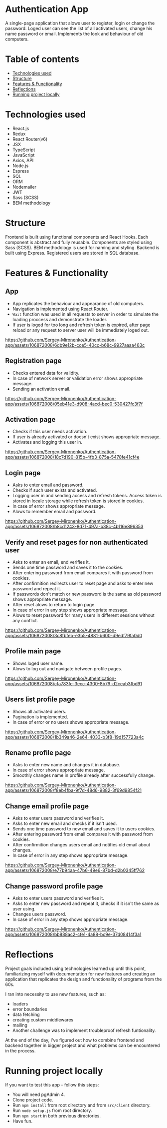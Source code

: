 # Authentication App
A single-page application that alows user to register, login or change the password. Loged user can see the list of all activated users, change his name password or email. Implements the look and behaviour of old computers.

# Table of contents
- [Technologies used](#technologies-used)
- [Structure](#structure)
- [Features & Functionality](#features--functionality)
- [Reflections](#reflections)
- [Running project locally](#running-project-locally)

# Technologies used
- React.js
- Redux
- React Router(v6)
- JSX
- TypeScript
- JavaScript
- Axios, API
- Node.js
- Espress
- SQL
- ORM
- Nodemailer
- JWT
- Sass (SCSS)
- BEM methodology

# Structure
Frontend is built using functional components and React Hooks. Each component is abstract and fully reusable. Components are styled using Sass (SCSS). BEM methodology is used for naming and styling.
Backend is built using Express. Registered users are stored in SQL database.

# Features & Functionality

## App 
- App replicates the behaviour and appearance of old computers.
- Navigation is implemented using React Router.
- `Wait` function was used in all requests to server in order to simulate the loading proccess and demonstrate the loader.
- If user is loged for too long and refresh token is expired, after page reload or any request to server user will be immediately loged out.

https://github.com/Sergey-Mironenko/Authentication-app/assets/106872008/6db9e12b-cce5-40cc-b68c-9927aaaa463c

## Registration page
- Checks entered data for validity.
- In case of network server or validation error shows appropriate message.
- Sending an activation email.

https://github.com/Sergey-Mironenko/Authentication-app/assets/106872008/05eb41e3-d908-4acd-bec0-530427fc3f7f

## Activation page
- Checks if this user needs activation.
- If user is already activated or doesn't exist shows appropriate message.
- Activates and logging this user in.

https://github.com/Sergey-Mironenko/Authentication-app/assets/106872008/18c7d190-815b-4fb3-875a-5478fe41cf4e

## Login page
- Asks to enter email and password.
- Checks if such user exists and activated.
- Logging user in and sending access and refresh tokens. Access token is stored in locale storage while refresh token is stored in cookies.
- In case of error shows appropriate message.
- Alows to remember email and password.

https://github.com/Sergey-Mironenko/Authentication-app/assets/106872008/b8cd1243-8d71-497a-b38c-4b116e896353

## Verify and reset pages for non authenticated user
- Asks to enter an email, end verifies it.
- Sends one time password and saves it to the cookies.
- After entering password from email compares it with password from cookies.
- After confirmition redirects user to reset page and asks to enter new password and repeat it.
- If passwords don't match or new password is the same as old password shows appropriate message.
- After reset alows to return to login page.
- In case of error in any step shows appropriate message.
- Alows to reset password for many users in different sessions without any conflict.

https://github.com/Sergey-Mironenko/Authentication-app/assets/106872008/3c8fbfeb-e3b5-4881-b600-d9edf79fa0d0

## Profile main page
- Shows loged user name.
- Alows to log out and navigate between profile pages.

https://github.com/Sergey-Mironenko/Authentication-app/assets/106872008/cfa783fe-3ecc-4300-8b79-d2ceab3fbd91

## Users list profile page
- Shows all activated users.
- Pagination is implemented.
- In case of error or no users shows appropriate message.

https://github.com/Sergey-Mironenko/Authentication-app/assets/106872008/1b349a46-2e64-4033-b3f8-19d157723a4c

## Rename profile page
- Asks to enter new name and changes it in database.
- In case of error shows appropriate message.
- Smoothly changes name in profile already after successfully change.

https://github.com/Sergey-Mironenko/Authentication-app/assets/106872008/f8eb4fba-9f7d-48d6-9882-3f69d9854f21

## Change email profile page
- Asks to enter users password and verifies it.
- Asks to enter new email and checks if it isn't used.
- Sends one time password to new email and saves it to users cookies.
- After entering password from email compares it with password from cookies.
- After confirmition changes users email and notifies old email about changes.
- In case of error in any step shows appropriate message.

https://github.com/Sergey-Mironenko/Authentication-app/assets/106872008/e77b94aa-47b6-49e6-87bd-d2b0345ff762

## Change password profile page
- Asks to enter users password and verifies it.
- Asks to enter new password and repeat it, checks if it isn't the same as user using.
- Changes users password.
- In case of error in any step shows appropriate message.

https://github.com/Sergey-Mironenko/Authentication-app/assets/106872008/bb888ac2-cfe1-4a88-bc9e-37d08414f3a1

# Reflections
Project goals included using technologies learned up until this point, familiarizing myself with documentation for new features and creating an application that replicates the design and functionality of programs from the 60s.

I ran into necessity to use new features, such as:
 - loaders
 - error boundaries
 - data fetching
 - creating custom middlewares
 - mailing
 - Another challenge was to implement troubleproof refresh funtionality.

 At the end of the day, I've figured out how to combine frontend and backend together in bigger project and what problems can be encountered in the process.

 # Running project locally

 If you want to test this app - follow this steps:
 - You will need pgAdmin 4.
 - Clone project code.
 - Run `npm install` from root directory and from `src/client` directory.
 - Run `node setup.js` from root directory.
 - Run `npm start` in both previous directories.
 - Have fun.
